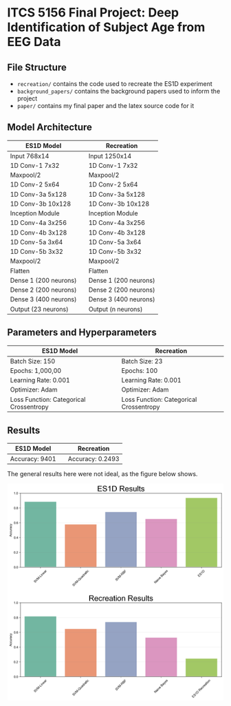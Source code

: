 # ITCS 5156 Final Project: Deep Identification of Subject Age from EEG Data

## File Structure

- `recreation/` contains the code used to recreate the ES1D experiment
- `background_papers/` contains the background papers used to inform the project
- `paper/` contains my final paper and the latex source code for it

## Model Architecture

| ES1D Model | | Recreation|
| --- | --- | --- |
| Input 768x14 | | Input 1250x14 |
| 1D Conv-1 7x32 | | 1D Conv-1 7x32 |
| Maxpool/2 | | Maxpool/2 |
| 1D Conv-2 5x64 | | 1D Conv-2 5x64 |
| 1D Conv-3a 5x128 | | 1D Conv-3a 5x128 |
| 1D Conv-3b 10x128 | | 1D Conv-3b 10x128 |
| Inception Module | | Inception Module |
| 1D Conv-4a 3x256 | | 1D Conv-4a 3x256 |
| 1D Conv-4b 3x128 | | 1D Conv-4b 3x128 |
| 1D Conv-5a 3x64 | | 1D Conv-5a 3x64 |
| 1D Conv-5b 3x32 | | 1D Conv-5b 3x32 |
| Maxpool/2 | | Maxpool/2 |
| Flatten | | Flatten |
| Dense 1 (200 neurons) | | Dense 1 (200 neurons) |
| Dense 2 (200 neurons) | | Dense 2 (200 neurons) |
| Dense 3 (400 neurons) | | Dense 3 (400 neurons) |
| Output (23 neurons) | | Output (n neurons) |

## Parameters and Hyperparameters

| ES1D Model | | Recreation|
| --- | --- | --- |
| Batch Size: 150 | | Batch Size: 23 |
| Epochs: 1,000,00 | | Epochs: 100 |
| Learning Rate: 0.001 | | Learning Rate: 0.001 |
| Optimizer: Adam | | Optimizer: Adam |
| Loss Function: Categorical Crossentropy | | Loss Function: Categorical Crossentropy |

## Results

| ES1D Model | | Recreation|
| --- | --- | --- |
| Accuracy: 9401 | | Accuracy: 0.2493 |

The general results here were not ideal, as the figure below shows.

![Figure 1. Results](recreation/results.png)
